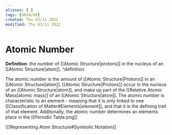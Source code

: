 ```yaml
---
aliases: [ ]
tags: [GR10/Q4]
created: Thu 03/11 2022
modified: Thu 03/11 2022
---
```

# Atomic Number
**Definition**: the number of [[Atomic Structure|protons]] in the nucleus of an [[Atomic Structure|atom]]. ^definition

The atomic number is the amount of [[Atomic Structure|Protons]] in an [[Atomic Structure|atom]]. [[Atomic Structure|Protons]] occur in the nucleus of an [[Atomic Structure|atom]], and make up part of the [[Relative Atomic Mass|atomic mass]] of an [[Atomic Structure|atom]]. The atomic number is characteristic to an element - meaning that it is only linked to one [[Classification of Matter#Elements|element]], and that it is the defining trait of that element. Additonally, the atomic number determines an elements place in the [[Periodic Table.png]]

![[Representing Atom Structure#Symbolic Notation]]